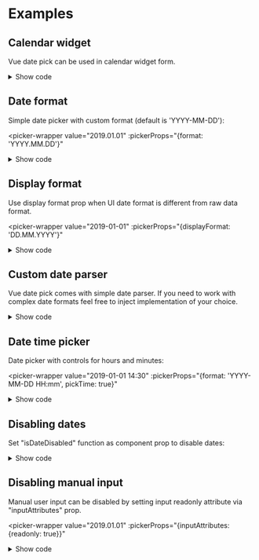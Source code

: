 # Examples

## Calendar widget
Vue date pick can be used in calendar widget form.

<calendar-widget></calendar-widget>

<details>
    <summary>
    Show code
    </summary>

```vue
<template>
    <date-pick
        v-model="date"
        :hasInputElement="false"
    ></date-pick>
</template>

<script>
import DatePick from 'vue-date-pick';

export default {
    components: {DatePick},
    data: () => ({
        date: '2019-02-12'
    })
};
</script>
```
</details>

## Date format
Simple date picker with custom format (default is 'YYYY-MM-DD'):

<picker-wrapper
    value="2019.01.01"
    :pickerProps="{format: 'YYYY.MM.DD'}"
></picker-wrapper>

<details>
    <summary>
    Show code
    </summary>

```vue
<template>
    <date-pick
        v-model="date"
        :format="'YYYY.MM.DD'"
    ></date-pick>
</template>

<script>
import DatePick from 'vue-date-pick';
export default {
    components: {DatePick},
    data: () => ({
        date: '2019.01.01'
    })
};
</script>
```
</details>

## Display format
Use display format prop when UI date format is different from raw data format.

<picker-wrapper
    value="2019-01-01"
    :pickerProps="{displayFormat: 'DD.MM.YYYY'}"
></picker-wrapper>

<details>
    <summary>
    Show code
    </summary>

```vue
<template>
    <date-pick
        v-model="date"
        :displayFormat="'DD.MM.YYYY'"
    ></date-pick>
</template>

<script>
import DatePick from 'vue-date-pick';
export default {
    components: {DatePick},
    data: () => ({
        date: '2019-01-01'
    })
};
</script>
```
</details>

## Custom date parser
Vue date pick comes with simple date parser.
If you need to work with complex date formats feel free to inject implementation of your choice.

<custom-engine></custom-engine>

<details>
    <summary>
    Show code
    </summary>

```vue
<template>
    <date-pick
        v-model="date"
        :format="format"
        :parseDate="parseDate"
        :formatDate="formatDate"
        :inputAttributes="{size: 32}"
    ></date-pick>
</template>

<script>
import DatePick from 'vue-date-pick';
import fecha from 'fecha';

export default {
    components: {DatePick},
    data: () => ({
        format: 'dddd MMMM Do, YYYY',
        date: fecha.format(new Date(), 'dddd MMMM Do, YYYY')
    }),
    methods: {
        parseDate(dateString, format) {
            return fecha.parse(dateString, format);
        },
        formatDate(dateObj, format) {
            return fecha.format(dateObj, format);
        }
    }
};
</script>
```
</details>

## Date time picker
Date picker with controls for hours and minutes:

<picker-wrapper
    value="2019-01-01 14:30"
    :pickerProps="{format: 'YYYY-MM-DD HH:mm', pickTime: true}"
></picker-wrapper>

<details>
    <summary>
    Show code
    </summary>

```vue
<template>
    <date-pick
        v-model="date"
        :pickTime="true"
        :format="'YYYY-MM-DD HH:mm'"
    ></date-pick>
</template>

<script>
import DatePick from 'vue-date-pick';
export default {
    components: {DatePick},
    data: () => ({
        date: '2019-01-01 14:30'
    })
};
</script>
```
</details>

## Disabling dates
Set "isDateDisabled" function as component prop to disable dates:

<disabled-dates></disabled-dates>

<details>
    <summary>
    Show code
    </summary>

```vue
<template>
    <date-pick
        v-model="date"
        :isDateDisabled="isFutureDate"
    ></date-pick>
</template>

<script>
import DatePick from 'vue-date-pick';
export default {
    components: {DatePick},
    data: () => ({
        date: ''
    }),
    methods: {
        isFutureDate(date) {
            const currentDate = new Date();
            return date > currentDate;
        }
    }
};
</script>
```
</details>

## Disabling manual input
Manual user input can be disabled by setting input readonly attribute via "inputAttributes" prop.

<picker-wrapper
    value="2019.01.01"
    :pickerProps="{inputAttributes: {readonly: true}}"
></picker-wrapper>

<details>
    <summary>
    Show code
    </summary>

```vue
<template>
    <date-pick
        v-model="date"
        :inputAttributes="{readonly: true}"
    ></date-pick>
</template>

<script>
import DatePick from 'vue-date-pick';

export default {
    components: {DatePick},
    data: () => ({
        date: '2018-12-29'
    })
};
</script>
```
</details>